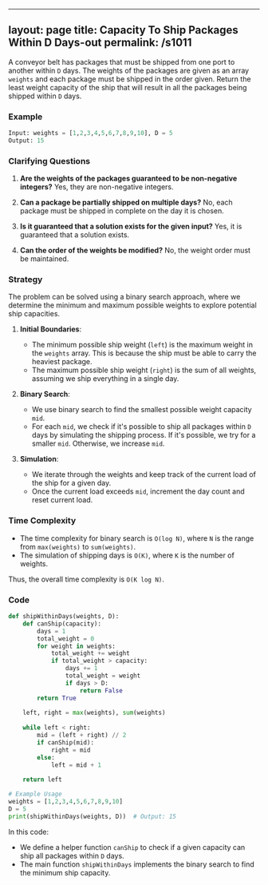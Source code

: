 
---
layout: page
title:  Capacity To Ship Packages Within D Days-out
permalink: /s1011
---
A conveyor belt has packages that must be shipped from one port to another within `D` days. The weights of the packages are given as an array `weights` and each package must be shipped in the order given. Return the least weight capacity of the ship that will result in all the packages being shipped within `D` days.

### Example
```python
Input: weights = [1,2,3,4,5,6,7,8,9,10], D = 5
Output: 15
```

### Clarifying Questions
1. **Are the weights of the packages guaranteed to be non-negative integers?**
   Yes, they are non-negative integers.

2. **Can a package be partially shipped on multiple days?**
   No, each package must be shipped in complete on the day it is chosen.

3. **Is it guaranteed that a solution exists for the given input?**
   Yes, it is guaranteed that a solution exists.

4. **Can the order of the weights be modified?**
   No, the weight order must be maintained.

### Strategy
The problem can be solved using a binary search approach, where we determine the minimum and maximum possible weights to explore potential ship capacities. 

1. **Initial Boundaries**: 
   - The minimum possible ship weight (`left`) is the maximum weight in the `weights` array. This is because the ship must be able to carry the heaviest package.
   - The maximum possible ship weight (`right`) is the sum of all weights, assuming we ship everything in a single day.

2. **Binary Search**:
   - We use binary search to find the smallest possible weight capacity `mid`.
   - For each `mid`, we check if it's possible to ship all packages within `D` days by simulating the shipping process. If it's possible, we try for a smaller `mid`. Otherwise, we increase `mid`.
  
3. **Simulation**:
   - We iterate through the weights and keep track of the current load of the ship for a given day.
   - Once the current load exceeds `mid`, increment the day count and reset current load.

### Time Complexity
- The time complexity for binary search is `O(log N)`, where `N` is the range from `max(weights)` to `sum(weights)`.
- The simulation of shipping days is `O(K)`, where `K` is the number of weights.

Thus, the overall time complexity is `O(K log N)`.

### Code
```python
def shipWithinDays(weights, D):
    def canShip(capacity):
        days = 1
        total_weight = 0
        for weight in weights:
            total_weight += weight
            if total_weight > capacity:
                days += 1
                total_weight = weight
                if days > D:
                    return False
        return True
    
    left, right = max(weights), sum(weights)
    
    while left < right:
        mid = (left + right) // 2
        if canShip(mid):
            right = mid
        else:
            left = mid + 1
    
    return left

# Example Usage
weights = [1,2,3,4,5,6,7,8,9,10]
D = 5
print(shipWithinDays(weights, D))  # Output: 15
```

In this code:
- We define a helper function `canShip` to check if a given capacity can ship all packages within `D` days.
- The main function `shipWithinDays` implements the binary search to find the minimum ship capacity.